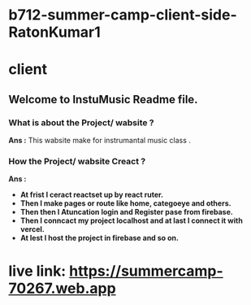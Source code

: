 # b712-summer-camp-client-side-RatonKumar1
# client




## Welcome to InstuMusic Readme file.


### What is about the Project/ wabsite ?


**Ans :** This wabsite make for instrumantal music class  .


### How the Project/ wabsite  Creact ?

**Ans :** 

+ __At frist I ceract reactset up by react ruter.__
+ __Then I make pages or route like home, categoeye and others.__
+ __Then then I Atuncation login and Register pase from firebase.__
+ __Then I conncact my project localhost and at last I connect it with vercel.__
+ __At lest I host the project in firebase and so on.__


# live link: https://summercamp-70267.web.app




